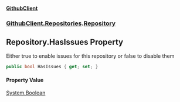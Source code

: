 #### [GithubClient](index.md 'index')
### [GithubClient.Repositories](GithubClient.Repositories.md 'GithubClient.Repositories').[Repository](GithubClient.Repositories.Repository.md 'GithubClient.Repositories.Repository')

## Repository.HasIssues Property

Either true to enable issues for this repository or false to disable them

```csharp
public bool HasIssues { get; set; }
```

#### Property Value
[System.Boolean](https://docs.microsoft.com/en-us/dotnet/api/System.Boolean 'System.Boolean')